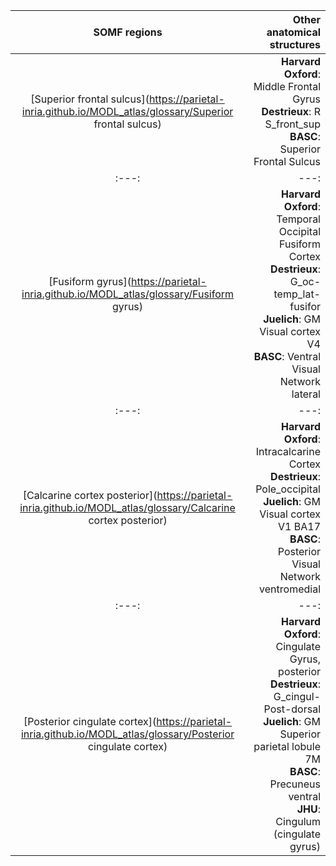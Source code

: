 | SOMF regions| Other anatomical structures|
| :---: | ---: |
|[Superior frontal sulcus](https://parietal-inria.github.io/MODL_atlas/glossary/Superior frontal sulcus)| **Harvard Oxford**: Middle Frontal Gyrus <br> **Destrieux**: R S_front_sup <br> **BASC**: Superior Frontal Sulcus|
| :---: | ---: |
|[Fusiform gyrus](https://parietal-inria.github.io/MODL_atlas/glossary/Fusiform gyrus)| **Harvard Oxford**: Temporal Occipital Fusiform Cortex <br> **Destrieux**: G_oc-temp_lat-fusifor <br> **Juelich**: GM Visual cortex V4 <br> **BASC**: Ventral Visual Network lateral|
| :---: | ---: |
|[Calcarine cortex posterior](https://parietal-inria.github.io/MODL_atlas/glossary/Calcarine cortex posterior)| **Harvard Oxford**: Intracalcarine Cortex <br> **Destrieux**: Pole_occipital <br> **Juelich**: GM Visual cortex V1 BA17 <br> **BASC**: Posterior Visual Network ventromedial|
| :---: | ---: |
|[Posterior cingulate cortex](https://parietal-inria.github.io/MODL_atlas/glossary/Posterior cingulate cortex)| **Harvard Oxford**: Cingulate Gyrus, posterior <br> **Destrieux**: G_cingul-Post-dorsal <br> **Juelich**: GM Superior parietal lobule 7M <br> **BASC**: Precuneus ventral <br> **JHU**: Cingulum (cingulate gyrus)|
